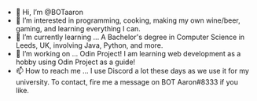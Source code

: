 - 👋 Hi, I’m @BOTaaron
- 👀 I’m interested in programming, cooking, making my own wine/beer, gaming, and learning everything I can.
- 🌱 I’m currently learning ... A Bachelor's degree in Computer Science in Leeds, UK, involving Java, Python, and more.
- 💞️ I’m working on ... Odin Project! I am learning web development as a hobby using Odin Project as a guide!
- 📫 How to reach me ... I use Discord a lot these days as we use it for my university. To contact, fire me a message on
BOT Aaron#8333 if you like.

<!---
BOTaaron/BOTaaron is a ✨ special ✨ repository because its `README.md` (this file) appears on your GitHub profile.
You can click the Preview link to take a look at your changes.
--->
